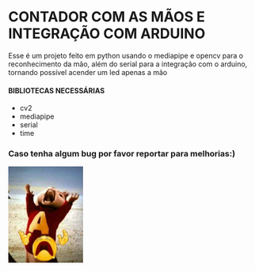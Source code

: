 # CONTADOR COM AS MÃOS E INTEGRAÇÃO COM ARDUINO

Esse é um projeto feito em python usando o mediapipe e opencv para o reconhecimento da mão, além do serial para a integração com o arduino, tornando possível acender um led apenas a mão

#### BIBLIOTECAS NECESSÁRIAS

* cv2
* mediapipe
* serial
* time

### Caso tenha algum bug por favor reportar para melhorias:)
<img src="uiui.jpeg" width="30%" margin="auto" border-radius="30%"><br>